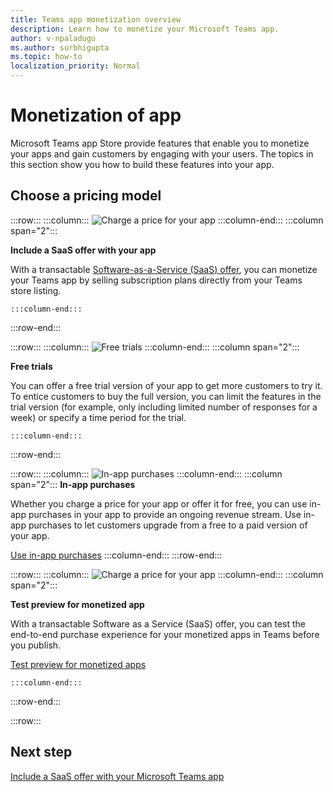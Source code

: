 ```yaml
---
title: Teams app monetization overview
description: Learn how to monetize your Microsoft Teams app.
author: v-npaladugu
ms.author: surbhigupta
ms.topic: how-to
localization_priority: Normal 
---
```


# Monetization of app

Microsoft Teams app Store provide features that enable you to monetize your apps and gain customers by engaging with your users. The topics in this section show you how to build these features into your app.

## Choose a pricing model

:::row:::
    :::column:::
        ![Charge a price for your app](~/assets/images/saas-offer/pricing-charge-price.png)
    :::column-end:::
    :::column span="2":::

**Include a SaaS offer with your app**

With a transactable [Software-as-a-Service (SaaS) offer](~/concepts/deploy-and-publish/appsource/prepare/include-saas-offer.md), you can monetize your Teams app by selling subscription plans directly from your Teams store listing.

    :::column-end:::
:::row-end:::

:::row:::
    :::column:::
![Free trials](~/assets/images/saas-offer/pricing-free-trial.png)
    :::column-end:::
    :::column span="2":::

**Free trials**

You can offer a free trial version of your app to get more customers to try it. To entice customers to buy the full version, you can limit the features in the trial version (for example, only including limited number of responses for a week) or specify a time period for the trial.

    :::column-end:::
:::row-end:::

:::row:::
    :::column:::
        ![In-app purchases](~/assets/images/saas-offer/pricing-in-app-purchases.png)
    :::column-end:::
    :::column span="2":::
**In-app purchases**

Whether you charge a price for your app or offer it for free, you can use in-app purchases in your app to provide an ongoing revenue stream. Use in-app purchases to let customers upgrade from a free to a paid version of your app.

[Use in-app purchases](~/concepts/deploy-and-publish/appsource/prepare/in-app-purchase-flow.md)
    :::column-end:::
:::row-end:::

:::row:::
    :::column:::
        ![Charge a price for your app](~/assets/images/saas-offer/pricing-charge-price.png)
    :::column-end:::
    :::column span="2":::

**Test preview for monetized app**

With a transactable Software as a Service (SaaS) offer, you can test the end-to-end purchase experience for your monetized apps in Teams before you publish.

[Test preview for monetized apps](Test-preview-for-monetized-apps.md)

    :::column-end:::
:::row-end:::

:::row:::

## Next step

[Include a SaaS offer with your Microsoft Teams app](~/concepts/deploy-and-publish/appsource/prepare/include-saas-offer.md)